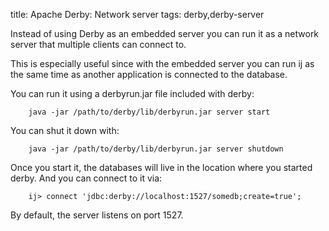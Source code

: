 title: Apache Derby: Network server
tags: derby,derby-server

Instead of using Derby as an embedded server you can run it as a network server that multiple clients can connect to.

This is especially useful since with the embedded server you can run ij as the same time as another application is connected to the database.

You can run it using a derbyrun.jar file included with derby:

		java -jar /path/to/derby/lib/derbyrun.jar server start

You can shut it down with:

		java -jar /path/to/derby/lib/derbyrun.jar server shutdown

Once you start it, the databases will live in the location where you started derby. And you can connect to it via:

		ij> connect 'jdbc:derby://localhost:1527/somedb;create=true';

By default, the server listens on port 1527.
